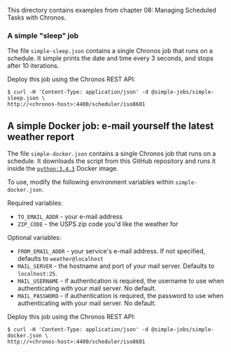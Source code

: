 This directory contains examples from chapter 08: Managing Scheduled Tasks with
Chronos.

### A simple "sleep" job
The file `simple-sleep.json` contains a single Chronos job that runs on a
schedule. It simple prints the date and time every 3 seconds, and stops after
10 iterations.

Deploy this job using the Chronos REST API:
```
$ curl -H 'Content-Type: application/json' -d @simple-jobs/simple-sleep.json \
http://<chronos-host>:4400/scheduler/iso8601
```

## A simple Docker job: e-mail yourself the latest weather report
The file `simple-docker.json` contains a single Chronos job that runs on a
schedule. It downloads the script from this GitHub repository and runs it inside
the [`python:3.4.3`][python-docker-image] Docker image.

To use, modify the following environment variables within `simple-docker.json`.

Required variables:
  * `TO_EMAIL_ADDR` - your e-mail address
  * `ZIP_CODE` - the USPS zip code you'd like the weather for

Optional variables:
  * `FROM_EMAIL_ADDR` - your service's e-mail address. If not specified,
  defaults to `weather@localhost`
  * `MAIL_SERVER` - the hostname and port of your mail server. Defaults to
  `localhost:25`.
  * `MAIL_USERNAME` - if authentication is required, the username to use when
  authenticating with your mail server. No default.
  * `MAIL_PASSWORD` - if authentication is required, the password to use when
  authenticating with your mail server. No default.

Deploy this job using the Chronos REST API:

```
$ curl -H 'Content-Type: application/json' -d @simple-jobs/simple-docker.json \
http://<chronos-host>:4400/scheduler/iso8601
```

[python-docker-image]: https://hub.docker.com/_/python
